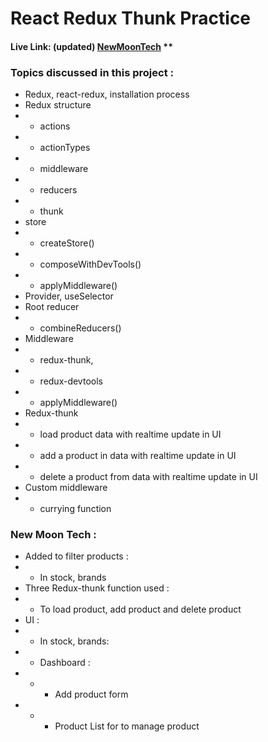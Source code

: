 # React Redux Thunk Practice 
#### Live Link: (updated) [NewMoonTech](https://new-moon-tech.netlify.app/) **

### Topics discussed in this project :
* Redux, react-redux, installation process
* Redux structure 
* * actions
* * actionTypes
* * middleware
* * reducers 
* * thunk
* store
* * createStore()
* * composeWithDevTools()
* * applyMiddleware() 
* Provider, useSelector
* Root reducer 
* * combineReducers()
* Middleware 
* * redux-thunk,
* * redux-devtools
* * applyMiddleware()
* Redux-thunk
* * load product data with realtime update in UI
* * add a product in data with realtime update in UI
* * delete a product from data with realtime update in UI
* Custom middleware 
* * currying function



### New Moon Tech :
* Added to filter products :
* * In stock, brands
* Three Redux-thunk function used :
* * To load product, add product and delete product
* UI :
* *  In stock, brands:
* *  Dashboard :
* *  * Add product form
* *  * Product List for to manage product

